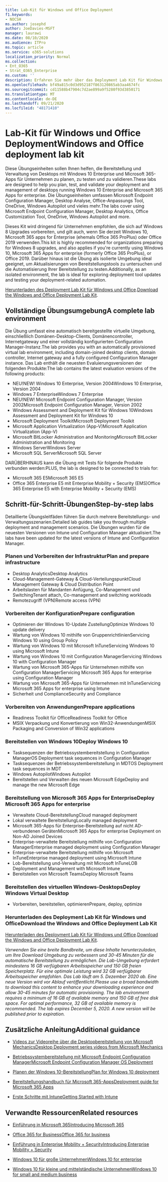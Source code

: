 ```yaml
---
title: Lab-Kit für Windows und Office Deployment
f1.keywords:
- NOCSH
ms.author: josephd
author: JoeDavies-MSFT
manager: laurawi
ms.date: 08/10/2020
ms.audience: ITPro
ms.topic: article
ms.service: o365-solutions
localization_priority: Normal
ms.collection:
- Ent_O365
- Strat_O365_Enterprise
ms.custom: ''
description: Erfahren Sie mehr über das Deployment Lab Kit für Windows und Office und wo Sie darauf zugreifen.
ms.openlocfilehash: bf49a815c0d3d952187f863120865ab3aa4674fc
ms.sourcegitcommit: cd11588b47904c7d2ae899a9f5280f93d3850171
ms.translationtype: MT
ms.contentlocale: de-DE
ms.lasthandoff: 09/21/2020
ms.locfileid: "48171410"
---
```

# <a name="windows-and-office-deployment-lab-kit"></a><span data-ttu-id="82267-103">Lab-Kit für Windows und Office Deployment</span><span class="sxs-lookup"><span data-stu-id="82267-103">Windows and Office deployment lab kit</span></span>

<span data-ttu-id="82267-104">Diese Übungseinheiten sollen Ihnen helfen, die Bereitstellung und Verwaltung von Desktops mit Windows 10 Enterprise und Microsoft 365-Apps für Unternehmen zu planen, zu testen und zu validieren.</span><span class="sxs-lookup"><span data-stu-id="82267-104">These labs are designed to help you plan, test, and validate your deployment and management of desktops running Windows 10 Enterprise and Microsoft 365 Apps for enterprise.</span></span> <span data-ttu-id="82267-105">Die Übungseinheiten umfassen Microsoft Endpoint Configuration Manager, Desktop Analyse, Office-Anpassungs Tool, OneDrive, Windows Autopilot und vieles mehr.</span><span class="sxs-lookup"><span data-stu-id="82267-105">The labs cover using Microsoft Endpoint Configuration Manager, Desktop Analytics, Office Customization Tool, OneDrive, Windows Autopilot and more.</span></span>

<span data-ttu-id="82267-106">Dieses Kit wird dringend für Unternehmen empfohlen, die sich auf Windows 8 Upgrades vorbereiten, und gilt auch, wenn Sie derzeit Windows 10, Microsoft 365 apps for Enterprise (ehemals Office 365 ProPlus) oder Office 2019 verwenden.</span><span class="sxs-lookup"><span data-stu-id="82267-106">This kit is highly recommended for organizations preparing for Windows 8 upgrades, and also applies if you're currently using Windows 10, Microsoft 365 Apps for enterprise (formerly Office 365 ProPlus), or Office 2019.</span></span> <span data-ttu-id="82267-107">Darüber hinaus ist die Übung als isolierte Umgebung ideal geeignet, um Aktualisierungen von Bereitstellungstools zu untersuchen und die Automatisierung Ihrer Bereitstellung zu testen.</span><span class="sxs-lookup"><span data-stu-id="82267-107">Additionally, as an isolated environment, the lab is ideal for exploring deployment tool updates and testing your deployment-related automation.</span></span>

<span data-ttu-id="82267-108">[Herunterladen des Deployment Lab Kit für Windows und Office](https://www.microsoft.com/evalcenter/evaluate-lab-kit).</span><span class="sxs-lookup"><span data-stu-id="82267-108">[Download the Windows and Office Deployment Lab Kit](https://www.microsoft.com/evalcenter/evaluate-lab-kit).</span></span>

## <a name="a-complete-lab-environment"></a><span data-ttu-id="82267-109">Vollständige Übungsumgebung</span><span class="sxs-lookup"><span data-stu-id="82267-109">A complete lab environment</span></span>

<span data-ttu-id="82267-110">Die Übung umfasst eine automatisch bereitgestellte virtuelle Umgebung, einschließlich Domänen-Desktop-Clients, Domänencontroller, Internetgateway und einer vollständig konfigurierten Configuration Manager-Instanz.</span><span class="sxs-lookup"><span data-stu-id="82267-110">The lab provides you with an automatically provisioned virtual lab environment, including domain-joined desktop clients, domain controller, Internet gateway and a fully configured Configuration Manager instance.</span></span> <span data-ttu-id="82267-111">Das Lab enthält die neuesten Evaluierungsversionen der folgenden Produkte:</span><span class="sxs-lookup"><span data-stu-id="82267-111">The lab contains the latest evaluation versions of the following products:</span></span>

  - <span data-ttu-id="82267-112">NEU!</span><span class="sxs-lookup"><span data-stu-id="82267-112">NEW!</span></span> <span data-ttu-id="82267-113">Windows 10 Enterprise, Version 2004</span><span class="sxs-lookup"><span data-stu-id="82267-113">Windows 10 Enterprise, Version 2004</span></span>
  - <span data-ttu-id="82267-114">Windows 7 Enterprise</span><span class="sxs-lookup"><span data-stu-id="82267-114">Windows 7 Enterprise</span></span>
  - <span data-ttu-id="82267-115">NEU!</span><span class="sxs-lookup"><span data-stu-id="82267-115">NEW!</span></span> <span data-ttu-id="82267-116">Microsoft Endpoint Configuration Manager, Version 2002</span><span class="sxs-lookup"><span data-stu-id="82267-116">Microsoft Endpoint Configuration Manager, Version 2002</span></span>
  - <span data-ttu-id="82267-117">Windows Assessment and Deployment Kit für Windows 10</span><span class="sxs-lookup"><span data-stu-id="82267-117">Windows Assessment and Deployment Kit for Windows 10</span></span>
  - <span data-ttu-id="82267-118">Microsoft Deployment Toolkit</span><span class="sxs-lookup"><span data-stu-id="82267-118">Microsoft Deployment Toolkit</span></span>
  - <span data-ttu-id="82267-119">Microsoft Application Virtualization (App-V)</span><span class="sxs-lookup"><span data-stu-id="82267-119">Microsoft Application Virtualization (App-V)</span></span>
  - <span data-ttu-id="82267-120">Microsoft BitLocker Administration and Monitoring</span><span class="sxs-lookup"><span data-stu-id="82267-120">Microsoft BitLocker Administration and Monitoring</span></span> 
  - <span data-ttu-id="82267-121">Windows Server</span><span class="sxs-lookup"><span data-stu-id="82267-121">Windows Server</span></span> 
  - <span data-ttu-id="82267-122">Microsoft SQL Server</span><span class="sxs-lookup"><span data-stu-id="82267-122">Microsoft SQL Server</span></span> 

<span data-ttu-id="82267-123">DARÜBERHINAUS kann die Übung mit Tests für folgende Produkte verbunden werden:</span><span class="sxs-lookup"><span data-stu-id="82267-123">PLUS, the lab is designed to be connected to trials for:</span></span> 

  - <span data-ttu-id="82267-124">Microsoft 365 E5</span><span class="sxs-lookup"><span data-stu-id="82267-124">Microsoft 365 E5</span></span>
  - <span data-ttu-id="82267-125">Office 365 Enterprise E5 mit Enterprise Mobility + Security (EMS)</span><span class="sxs-lookup"><span data-stu-id="82267-125">Office 365 Enterprise E5 with Enterprise Mobility + Security (EMS)</span></span>

## <a name="step-by-step-labs"></a><span data-ttu-id="82267-126">Schritt-für-Schritt-Übungen</span><span class="sxs-lookup"><span data-stu-id="82267-126">Step-by-step labs</span></span>

<span data-ttu-id="82267-127">Detaillierte Übungsleitfäden führen Sie durch mehrere Bereitstellungs- und Verwaltungsszenarien.</span><span class="sxs-lookup"><span data-stu-id="82267-127">Detailed lab guides take you through multiple deployment and management scenarios.</span></span> <span data-ttu-id="82267-128">Die Übungen wurden für die neuesten Versionen von Intune und Configuration Manager aktualisiert.</span><span class="sxs-lookup"><span data-stu-id="82267-128">The labs have been updated for the latest versions of Intune and Configuration Manager.</span></span> 

### <a name="plan-and-prepare-infrastructure"></a><span data-ttu-id="82267-129">Planen und Vorbereiten der Infrastruktur</span><span class="sxs-lookup"><span data-stu-id="82267-129">Plan and prepare infrastructure</span></span> 
- <span data-ttu-id="82267-130">Desktop Analytics</span><span class="sxs-lookup"><span data-stu-id="82267-130">Desktop Analytics</span></span> 
- <span data-ttu-id="82267-131">Cloud-Management-Gateway & Cloud-Verteilungspunkt</span><span class="sxs-lookup"><span data-stu-id="82267-131">Cloud Management Gateway & Cloud Distribution Point</span></span> 
- <span data-ttu-id="82267-132">Arbeitslasten für Mandanten Anfügung, Co-Management und Switching</span><span class="sxs-lookup"><span data-stu-id="82267-132">Tenant attach, Co-management and switching workloads</span></span>  
- <span data-ttu-id="82267-133">Remotezugriff (VPN)</span><span class="sxs-lookup"><span data-stu-id="82267-133">Remote access (VPN)</span></span> 

### <a name="prepare-configuration"></a><span data-ttu-id="82267-134">Vorbereiten der Konfiguration</span><span class="sxs-lookup"><span data-stu-id="82267-134">Prepare configuration</span></span>   
- <span data-ttu-id="82267-135">Optimieren der Windows 10-Update Zustellung</span><span class="sxs-lookup"><span data-stu-id="82267-135">Optimize Windows 10 update delivery</span></span>   
- <span data-ttu-id="82267-136">Wartung von Windows 10 mithilfe von Gruppenrichtlinien</span><span class="sxs-lookup"><span data-stu-id="82267-136">Servicing Windows 10 using Group Policy</span></span>
- <span data-ttu-id="82267-137">Wartung von Windows 10 mit Microsoft InTune</span><span class="sxs-lookup"><span data-stu-id="82267-137">Servicing Windows 10 using Microsoft Intune</span></span>   
- <span data-ttu-id="82267-138">Wartung von Windows 10 mit Configuration Manager</span><span class="sxs-lookup"><span data-stu-id="82267-138">Servicing Windows 10 with Configuration Manager</span></span>   
- <span data-ttu-id="82267-139">Wartung von Microsoft 365-Apps für Unternehmen mithilfe von Configuration Manager</span><span class="sxs-lookup"><span data-stu-id="82267-139">Servicing Microsoft 365 Apps for enterprise using Configuration Manager</span></span>   
- <span data-ttu-id="82267-140">Wartung von Microsoft 365-Apps für Unternehmen mit InTune</span><span class="sxs-lookup"><span data-stu-id="82267-140">Servicing Microsoft 365 Apps for enterprise using Intune</span></span>  
- <span data-ttu-id="82267-141">Sicherheit und Compliance</span><span class="sxs-lookup"><span data-stu-id="82267-141">Security and Compliance</span></span>   

### <a name="prepare-applications"></a><span data-ttu-id="82267-142">Vorbereiten von Anwendungen</span><span class="sxs-lookup"><span data-stu-id="82267-142">Prepare applications</span></span>    
- <span data-ttu-id="82267-143">Readiness Toolkit für Office</span><span class="sxs-lookup"><span data-stu-id="82267-143">Readiness Toolkit for Office</span></span>  
- <span data-ttu-id="82267-144">MSIX Verpackung und Konvertierung von Win32-Anwendungen</span><span class="sxs-lookup"><span data-stu-id="82267-144">MSIX Packaging and Conversion of Win32 applications</span></span>   

### <a name="deploy-windows-10"></a><span data-ttu-id="82267-145">Bereitstellen von Windows 10</span><span class="sxs-lookup"><span data-stu-id="82267-145">Deploy Windows 10</span></span>   
- <span data-ttu-id="82267-146">Tasksequenzen der Betriebssystembereitstellung in Configuration Manager</span><span class="sxs-lookup"><span data-stu-id="82267-146">OS Deployment task sequences in Configuration Manager</span></span>
- <span data-ttu-id="82267-147">Tasksequenzen der Betriebssystembereitstellung in MDT</span><span class="sxs-lookup"><span data-stu-id="82267-147">OS Deployment task sequences in MDT</span></span>   
- <span data-ttu-id="82267-148">Windows Autopilot</span><span class="sxs-lookup"><span data-stu-id="82267-148">Windows Autopilot</span></span>
- <span data-ttu-id="82267-149">Bereitstellen und Verwalten des neuen Microsoft Edge</span><span class="sxs-lookup"><span data-stu-id="82267-149">Deploy and manage the new Microsoft Edge</span></span>  

### <a name="deploy-microsoft-365-apps-for-enterprise"></a><span data-ttu-id="82267-150">Bereitstellung von Microsoft 365 Apps for Enterprise</span><span class="sxs-lookup"><span data-stu-id="82267-150">Deploy Microsoft 365 Apps for enterprise</span></span>    
- <span data-ttu-id="82267-151">Verwaltete Cloud-Bereitstellung</span><span class="sxs-lookup"><span data-stu-id="82267-151">Cloud managed deployment</span></span>  
- <span data-ttu-id="82267-152">Lokal verwaltete Bereitstellung</span><span class="sxs-lookup"><span data-stu-id="82267-152">Locally managed deployment</span></span>    
- <span data-ttu-id="82267-153">Microsoft 365-Apps für Enterprise-Bereitstellung auf nicht AD-verbundenen Geräten</span><span class="sxs-lookup"><span data-stu-id="82267-153">Microsoft 365 Apps for enterprise Deployment on Non-AD Joined Devices</span></span> 
- <span data-ttu-id="82267-154">Enterprise-verwaltete Bereitstellung mithilfe von Configuration Manager</span><span class="sxs-lookup"><span data-stu-id="82267-154">Enterprise managed deployment using Configuration Manager</span></span>
- <span data-ttu-id="82267-155">Enterprise-verwaltete Bereitstellung mithilfe von Microsoft InTune</span><span class="sxs-lookup"><span data-stu-id="82267-155">Enterprise managed deployment using Microsoft Intune</span></span>  
- <span data-ttu-id="82267-156">Lob-Bereitstellung und-Verwaltung mit Microsoft InTune</span><span class="sxs-lookup"><span data-stu-id="82267-156">LOB Deployment and Management with Microsoft Intune</span></span>
- <span data-ttu-id="82267-157">Bereitstellen von Microsoft Teams</span><span class="sxs-lookup"><span data-stu-id="82267-157">Deploy Microsoft Teams</span></span>

### <a name="deploy-windows-virtual-desktop"></a><span data-ttu-id="82267-158">Bereitstellen des virtuellen Windows-Desktops</span><span class="sxs-lookup"><span data-stu-id="82267-158">Deploy Windows Virtual Desktop</span></span>  
- <span data-ttu-id="82267-159">Vorbereiten, bereitstellen, optimieren</span><span class="sxs-lookup"><span data-stu-id="82267-159">Prepare, deploy, optimize</span></span>
 
### <a name="download-the-windows-and-office-deployment-lab-kit"></a><span data-ttu-id="82267-160">Herunterladen des Deployment Lab Kit für Windows und Office</span><span class="sxs-lookup"><span data-stu-id="82267-160">Download the Windows and Office Deployment Lab Kit</span></span>

<span data-ttu-id="82267-161">[Herunterladen des Deployment Lab Kit für Windows und Office](https://www.microsoft.com/evalcenter/evaluate-lab-kit).</span><span class="sxs-lookup"><span data-stu-id="82267-161">[Download the Windows and Office Deployment Lab Kit](https://www.microsoft.com/evalcenter/evaluate-lab-kit).</span></span>

<span data-ttu-id="82267-162">*Verwenden Sie eine breite Bandbreite, um diese Inhalte herunterzuladen, um Ihre Download Umgebung zu verbessern und 30-45 Minuten für die automatische Bereitstellung zu ermöglichen. Die Lab-Umgebung erfordert mindestens 16 GB verfügbaren Arbeitsspeicher und 150 GB freien Speicherplatz. Für eine optimale Leistung wird 32 GB verfügbarer Arbeitsspeicher empfohlen. Das Lab läuft am 5. Dezember 2020 ab. Eine neue Version wird vor Ablauf veröffentlicht.*</span><span class="sxs-lookup"><span data-stu-id="82267-162">*Please use a broad bandwidth to download this content to enhance your downloading experience and allow 30-45 minutes for automatic provisioning. The lab environment requires a minimum of 16 GB of available memory and 150 GB of free disk space. For optimal performance, 32 GB of available memory is recommended. The lab expires December 5, 2020. A new version will be published prior to expiration.*</span></span>

## <a name="additional-guidance"></a><span data-ttu-id="82267-163">Zusätzliche Anleitung</span><span class="sxs-lookup"><span data-stu-id="82267-163">Additional guidance</span></span>

  - [<span data-ttu-id="82267-164">Videos zur Videoreihe über die Desktopbereitstellung von Microsoft Mechanics</span><span class="sxs-lookup"><span data-stu-id="82267-164">Desktop Deployment series videos from Microsoft Mechanics</span></span>](https://www.aka.ms/watchhowtoshift)

  - [<span data-ttu-id="82267-165">Betriebssystembereitstellung mit Microsoft Endpoint Configuration Manager</span><span class="sxs-lookup"><span data-stu-id="82267-165">Microsoft Endpoint Configuration Manager OS Deployment</span></span>](https://docs.microsoft.com/mem/configmgr/osd/understand/introduction-to-operating-system-deployment)

  - [<span data-ttu-id="82267-166"><span class="underline">Planen der Windows 10-Bereitstellung</span></span><span class="sxs-lookup"><span data-stu-id="82267-166"><span class="underline">Plan for Windows 10 deployment</span></span></span>](https://docs.microsoft.com/windows/deployment/planning/index)

  - [<span data-ttu-id="82267-167"><span class="underline">Bereitstellungshandbuch für Microsoft 365-Apps</span></span><span class="sxs-lookup"><span data-stu-id="82267-167"><span class="underline">Deployment guide for Microsoft 365 Apps</span></span></span>](https://docs.microsoft.com/deployoffice/deployment-guide-microsoft-365-apps)

  - [<span data-ttu-id="82267-168"><span class="underline">Erste Schritte mit Intune</span></span><span class="sxs-lookup"><span data-stu-id="82267-168"><span class="underline">Getting Started with Intune</span></span></span>](https://docs.microsoft.com/intune/get-started-evaluation)

## <a name="related-resources"></a><span data-ttu-id="82267-169">Verwandte Ressourcen</span><span class="sxs-lookup"><span data-stu-id="82267-169">Related resources</span></span>

  - [<span data-ttu-id="82267-170"><span class="underline">Einführung in Microsoft 365</span></span><span class="sxs-lookup"><span data-stu-id="82267-170"><span class="underline">Introducing Microsoft 365</span></span></span>](https://www.microsoft.com/microsoft-365/default.aspx)

  - [<span data-ttu-id="82267-171"><span class="underline">Office 365 for Business</span></span><span class="sxs-lookup"><span data-stu-id="82267-171"><span class="underline">Office 365 for business</span></span></span>](https://products.office.com/business/office)

  - [<span data-ttu-id="82267-172"><span class="underline">Einführung in Enterprise Mobility + Security</span></span><span class="sxs-lookup"><span data-stu-id="82267-172"><span class="underline">Introducing Enterprise Mobility + Security</span></span></span>](https://www.microsoft.com/cloud-platform/enterprise-mobility-security)

  - [<span data-ttu-id="82267-173"><span class="underline">Windows 10 für große Unternehmen</span></span><span class="sxs-lookup"><span data-stu-id="82267-173"><span class="underline">Windows 10 for enterprise</span></span></span>](https://www.microsoft.com/WindowsForBusiness/windows-for-enterprise)

  - [<span data-ttu-id="82267-174"><span class="underline">Windows 10 für kleine und mittelständische Unternehmen</span></span><span class="sxs-lookup"><span data-stu-id="82267-174"><span class="underline">Windows 10 for small and medium business</span></span></span>](https://www.microsoft.com/WindowsForBusiness/windows-for-small-business)
